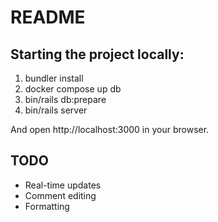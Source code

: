 # README

## Starting the project locally:

1. bundler install
2. docker compose up db
3. bin/rails db:prepare
4. bin/rails server

And open http://localhost:3000 in your browser.

## TODO

- Real-time updates
- Comment editing
- Formatting

